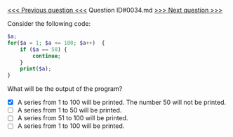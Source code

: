 [<<< Previous question <<<](0033.md)  Question ID#0034.md  [>>> Next question >>>](0035.md) 

Consider the following code:
```php
$a;
for($a = 1; $a <= 100; $a++)  {
    if ($a == 50) {
        continue;
    }
    print($a);
}
```
What will be the output of the program?

- [x] A series from 1 to 100 will be printed. The number 50 will not be printed.
- [ ] A series from 1 to 50 will be printed.
- [ ] A series from 51 to 100 will be printed.
- [ ] A series from 1 to 100 will be printed.

